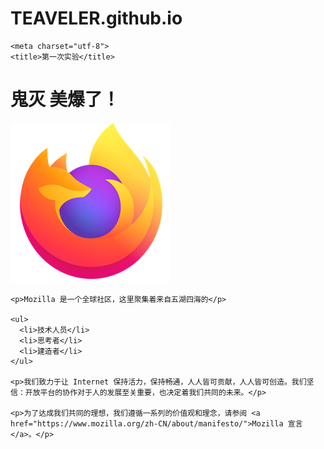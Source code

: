 # TEAVELER.github.io
<!DOCTYPE html>
<html>
  <head>
    <link href="styles/style.css" rel="stylesheet">
    <link href="https://fonts.font.im/css?family=Open+Sans" rel="stylesheet" type="text/css">

    <meta charset="utf-8">
    <title>第一次实验</title>
    
  </head>
  <body>
    <h1>鬼灭 美爆了！</h1>
    <img src="images/firefox-icon.png" alt="Firefox 标志：一个标志的美女">

    <p>Mozilla 是一个全球社区，这里聚集着来自五湖四海的</p>

    <ul>
      <li>技术人员</li>
      <li>思考者</li>
      <li>建造者</li>
    </ul>

    <p>我们致力于让 Internet 保持活力，保持畅通，人人皆可贡献，人人皆可创造。我们坚信：开放平台的协作对于人的发展至关重要，也决定着我们共同的未来。</p>

    <p>为了达成我们共同的理想，我们遵循一系列的价值观和理念，请参阅 <a href="https://www.mozilla.org/zh-CN/about/manifesto/">Mozilla 宣言</a>。</p>
  </body>
</html>
